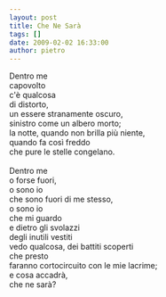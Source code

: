 ```yaml
---
layout: post
title: Che Ne Sarà
tags: []
date: 2009-02-02 16:33:00
author: pietro
---
```

Dentro me<br/>capovolto<br/>c'è qualcosa<br/>di distorto,<br/>un essere stranamente oscuro,<br/>sinistro come un albero morto;<br/>la notte, quando non brilla più niente,<br/>quando fa così freddo<br/>che pure le stelle congelano.<br/><br/>Dentro me<br/>o forse fuori,<br/>o sono io<br/>che sono fuori di me stesso,<br/>o sono io<br/>che mi guardo<br/>e dietro gli svolazzi<br/>degli inutili vestiti<br/>vedo qualcosa, dei battiti scoperti<br/>che presto<br/>faranno cortocircuito con le mie lacrime;<br/>e cosa accadrà,<br/>che ne sarà?
